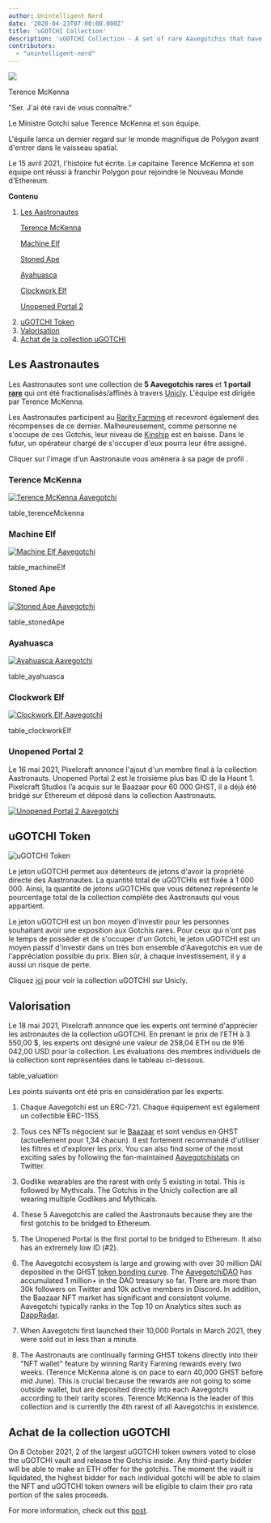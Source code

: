 ```yaml
---
author: Unintelligent Nerd
date: '2020-04-23T07:00:00.000Z'
title: 'uGOTCHI Collection'
description: 'uGOTCHI Collection - A set of rare Aavegotchis that have been fractionalized/sharded through Unicly'
contributors:
  - "unintelligent-nerd"
---
```


<div class="headerImageContainer">
<img class="headerImage" src="/ugotchi/terence-mckenna.svg">
<p class="headerImageText">Terence McKenna</p>
</div>

"Ser. J'ai été ravi de vous connaître."

Le Ministre Gotchi salue Terence McKenna et son équipe.

L'équile lanca un dernier regard sur le monde magnifique de Polygon avant d'entrer dans le vaisseau spatial.

Le 15 avril 2021, l'histoire fut écrite. Le capitaine Terence McKenna et son équipe ont réussi à franchir Polygon pour rejoindre le Nouveau Monde d'Ethereum.

<div class="contentsBox">

**Contenu**

<ol>
<li><a href=#the-aastronauts>Les Aastronautes</a></li>
<p><a href=#terence-mckenna>Terence McKenna</a></p>
<p><a href=#machine-elf>Machine Elf</a></p>
<p><a href=#stoned-ape>Stoned Ape</a></p>
<p><a href=#ayahuasca>Ayahuasca</a></p>
<p><a href=#clockwork-elf>Clockwork Elf</a></p>
<p><a href=#unopened-portal-2>Unopened Portal 2</a></p>
<li><a href=#ugotchi-token>uGOTCHI Token</a></li>
<li><a href=#valuation>Valorisation</a></li>
<li><a href=#buyout-of-the-ugotchi-collection>Achat de la collection uGOTCHI</a></li>
</ol>

</div>

## Les Aastronautes

Les Aastronautes sont une collection de **5 Aavegotchis rares** et **1 portail [rare](/portals)** qui ont été fractionalisés/affinés à travers [Unicly](https://www.unic.ly/). L'équipe est dirigée par Terence McKenna.

Les Aastronautes participent au [Rarity Farming](/rarity-farming) et recevront également des récompenses de ce dernier. Malheureusement, comme personne ne s'occupe de ces Gotchis, leur niveau de [Kinship](/traits#kinship) est en baisse. Dans le futur, un opérateur chargé de s'occuper d'eux pourra leur être assigné.

Cliquer sur l'image d'un Aastronaute vous amènera à sa page de profil [](/aavegotchi-profile).

### Terence McKenna

<a href="https://aavegotchi.com/gotchi/1549" target="_blank"><img src = "/ugotchi/terence-mckenna.svg" alt = "Terence McKenna Aavegotchi"></a>

table_terenceMckenna

### Machine Elf

<a href="https://aavegotchi.com/gotchi/8062" target="_blank"><img src = "/ugotchi/machine-elf.svg" alt = "Machine Elf Aavegotchi"></a>

table_machineElf

### Stoned Ape

<a href="https://aavegotchi.com/gotchi/4479" target="_blank"><img src = "/ugotchi/stoned-ape.svg" alt = "Stoned Ape Aavegotchi"></a>

table_stonedApe

### Ayahuasca

<a href="https://aavegotchi.com/gotchi/9106" target="_blank"><img src = "/ugotchi/ayahuasca.svg" alt = "Ayahuasca Aavegotchi"></a>

table_ayahuasca

### Clockwork Elf

<a href="https://aavegotchi.com/gotchi/1306" target="_blank"><img src = "/ugotchi/clockwork-elf.svg" alt = "Clockwork Elf Aavegotchi"></a>

table_clockworkElf

### Unopened Portal 2

Le 16 mai 2021, Pixelcraft annonce l'ajout d'un membre final à la collection Aastronauts. Unopened Portal 2 est le troisième plus bas ID de la Haunt 1. Pixelcraft Studios l’a acquis sur le Baazaar pour 60 000 GHST, il a déjà été bridgé sur Ethereum et déposé dans la collection Aastronauts.

<a href="https://aavegotchi.com/portal/2" target="_blank"><img src = "/ugotchi/unopened-portal-2.svg" alt = "Unopened Portal 2 Aavegotchi"></a>

## uGOTCHI Token

<img src = "/ugotchi/ugotchi-token.svg" alt = "uGOTCHI Token" />

Le jeton uGOTCHI permet aux détenteurs de jetons d'avoir la propriété directe des Aastronautes. La quantité total de uGOTCHIs est fixée à 1 000 000. Ainsi, la quantité de jetons uGOTCHIs que vous détenez représente le pourcentage total de la collection complète des Aastronauts qui vous appartient.

Le jeton uGOTCHI est un bon moyen d'investir pour les personnes souhaitant avoir une exposition aux Gotchis rares. Pour ceux qui n'ont pas le temps de posséder et de s'occuper d'un Gotchi, le jeton uGOTCHI est un moyen passif d'investir dans un très bon ensemble d'Aavegotchis en vue de l'appréciation possible du prix. Bien sûr, à chaque investissement, il y a aussi un risque de perte.

Cliquez [ici](https://www.app.unic.ly/#/utoken-contract/0x30c2a84aed6db30e31cf4d7059b1836c12c68068) pour voir la collection uGOTCHI sur Unicly.

## Valorisation

Le 18 mai 2021, Pixelcraft annonce que les experts ont terminé d'apprécier les astronautes de la collection uGOTCHI. En prenant le prix de l’ETH à 3 550,00 $, les experts ont désigné une valeur de 258,04 ETH ou de 916 042,00 USD pour la collection. Les évaluations des membres individuels de la collection sont représentées dans le tableau ci-dessous.

table_valuation

Les points suivants ont été pris en considération par les experts:

1. Chaque Aavegotchi est un ERC-721. Chaque équipement est également un collectible ERC-1155.

2. Tous ces NFTs négocient sur le [Baazaar](/baazaar) et sont vendus en GHST (actuellement pour 1,34 chacun). Il est fortement recommandé d'utiliser les filtres et d'explorer les prix. You can also find some of the most exciting sales by following the fan-maintained [Aavegotchistats](https://twitter.com/GotchiStats) on Twitter.

3. Godlike wearables are the rarest with only 5 existing in total. This is followed by Mythicals. The Gotchis in the Unicly collection are all wearing multiple Godlikes and Mythicals.

4. These 5 Aavegotchis are called the Aastronauts because they are the first gotchis to be bridged to Ethereum.

5. The Unopened Portal is the first portal to be bridged to Ethereum. It also has an extremely low ID (#2).

6. The Aavegotchi ecosystem is large and growing with over 30 million DAI deposited in the GHST [token bonding curve](/curve). The [AavegotchiDAO](/dao) has accumulated 1 million+ in the DAO treasury so far. There are more than 30k followers on Twitter and 10k active members in Discord. In addition, the Baazaar NFT market has significant and consistent volume. Aavegotchi typically ranks in the Top 10 on Analytics sites such as [DappRadar](https://dappradar.com/).

7. When Aavegotchi first launched their 10,000 Portals in March 2021, they were sold out in less than a minute.

8. The Aastronauts are continually farming GHST tokens directly into their "NFT wallet" feature by winning Rarity Farming rewards every two weeks. (Terence McKenna alone is on pace to earn 40,000 GHST before mid June). This is crucial because the rewards are not going to some outside wallet, but are deposited directly into each Aavegotchi according to their rarity scores. Terence McKenna is the leader of this collection and is currently the 4th rarest of all Aavegotchis in existence.

## Achat de la collection uGOTCHI

On 8 October 2021, 2 of the largest uGOTCHI token owners voted to close the uGOTCHI vault and release the Gotchis inside. Any third-party bidder will be able to make an ETH offer for the gotchis. The moment the vault is liquidated, the highest bidder for each individual gotchi will be able to claim the NFT and uGOTCHI token owners will be eligible to claim their pro rata portion of the sales proceeds.

For more information, check out this [post](https://medium.com/unicly/countdown-for-the-aavegotchi-aastronauts-aauction-940972456277).